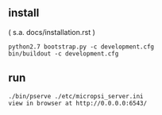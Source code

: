 install 
-----
( s.a. docs/installation.rst )

	python2.7 bootstrap.py -c development.cfg
	bin/buildout -c development.cfg

run 
-----

	./bin/pserve ./etc/micropsi_server.ini
	view in browser at http://0.0.0.0:6543/

